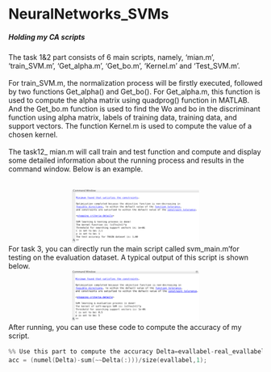 # NeuralNetworks_SVMs
##### Holding my CA scripts

The task 1&2 part consists of 6 main scripts, namely, ‘mian.m’, ‘train_SVM.m’, ‘Get_alpha.m’, ‘Get_bo.m’, ‘Kernel.m’ and ‘Test_SVM.m’.<br /><br />
For train_SVM.m, the normalization process will be firstly executed, followed by two functions Get_alpha() and Get_bo(). For Get_alpha.m, this function is used to compute the alpha matrix using quadprog() function in MATLAB. And the Get_bo.m function is used to find the Wo and bo in the discriminant function using alpha matrix, labels of training data, training data, and support vectors. The function Kernel.m is used to compute the value of a chosen kernel.<br /><br />
The task12_ mian.m will call train and test function and compute and display some detailed information about the running process and results in the command window. Below is an example.<br /><br />
<div  align="center">    
<img src="https://raw.githubusercontent.com/alexch1/NeuralNetworks_SVMs/master/ex_1.png" width="50%" height="50%">
</div>
For task 3, you can directly run the main script called svm_main.m’for testing on the evaluation dataset. A typical output of this script is shown below.<br />
<div  align="center">    
<img src="https://raw.githubusercontent.com/alexch1/NeuralNetworks_SVMs/master/ex_2.png" width="50%" height="50%">
</div>
After running, you can use these code to compute the accuracy of my script.<br />

``` C
%% Use this part to compute the accuracy Delta=evallabel-real_evallabel; % say, real labels: real_evallabel 
acc = (numel(Delta)-sum(~~Delta(:)))/size(evallabel,1);
```
